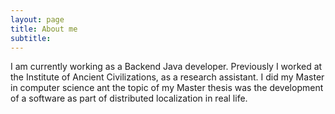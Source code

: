 ```yaml
---
layout: page
title: About me
subtitle:
---
```


I am currently working as a Backend Java developer.
Previously I worked at the Institute of Ancient Civilizations, as a research assistant. I did my Master in computer science ant the topic of my Master thesis was the development of a software as part of distributed localization in real life. 
